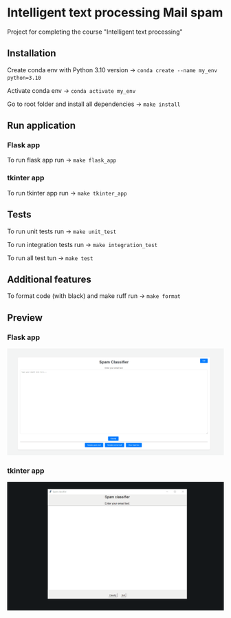 # Intelligent text processing Mail spam

Project for completing the course "Intelligent text processing"

## Installation

Create conda env with Python 3.10 version -> `conda create --name my_env python=3.10`

Activate conda env -> `conda activate my_env`

Go to root folder and install all dependencies -> `make install`

## Run application

### Flask app

To run flask app run -> `make flask_app`

### tkinter app

To run tkinter app run -> `make tkinter_app`

## Tests

To run unit tests run -> `make unit_test`

To run integration tests run -> `make integration_test`

To run all test tun -> `make test`

## Additional features

To format code (with black) and make ruff run -> `make format`

## Preview 

### Flask app

![tkinter](static/flask_app_preview.gif)

### tkinter app

![tkinter](static/tkinter_app_preview.gif)
